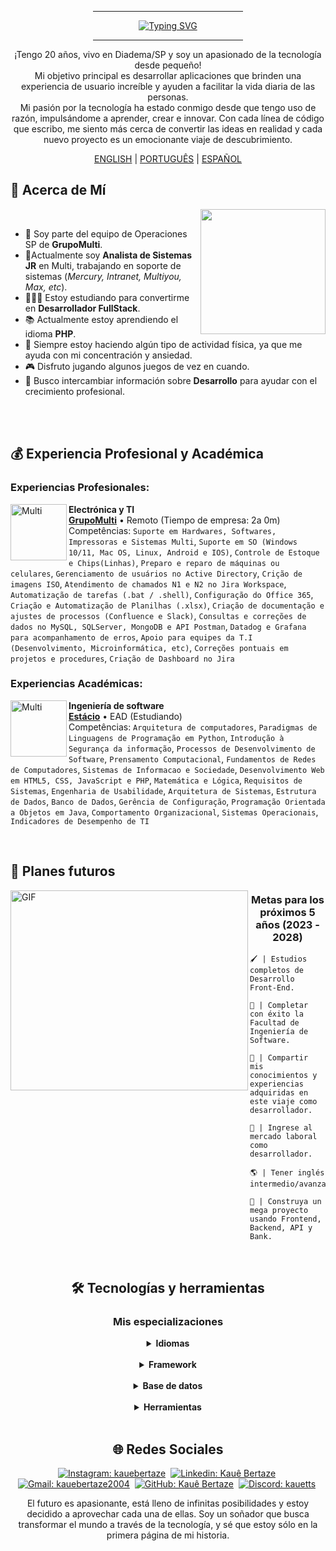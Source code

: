 <div align="center">

   <div>
      <hr width="240px" noshade="noshade" size="1">
      <a href="https://git.io/typing-svg"><img src="https://readme-typing-svg.demolab.com?font=Fira+Code&weight=600&size=24&pause=1000&color=F70000&center=true&vCenter=true&random=false&width=435&height=30&lines=Kau%C3%AA+Bertaze+de+Oliveira;Desarrollador+FullStack;Ingeniero+de+Software" alt="Typing SVG" /></a>
      <hr width="240px" noshade="noshade" size="1">
   </div>
   
   <p>
      ¡Tengo 20 años, vivo en Diadema/SP y soy un apasionado de la tecnología desde pequeño!<br>
      Mi objetivo principal es desarrollar aplicaciones que brinden una experiencia de usuario increíble y ayuden a facilitar la vida diaria de las personas.<br>
      Mi pasión por la tecnología ha estado conmigo desde que tengo uso de razón, impulsándome a aprender, crear e innovar. Con cada línea de código que escribo, me siento más cerca de convertir las ideas en realidad y cada nuevo proyecto es un emocionante viaje de descubrimiento.
   </p>

   <a href="https://github.com/KaueTTS"><span>ENGLISH</span></a> |
   <a href="https://github.com/KaueTTS/KaueTTS/blob/main/README_PTBR.md"><span>PORTUGUÊS</span></a> |
   <a href="https://github.com/KaueTTS/KaueTTS/blob/main/README_ES.md"><span>ESPAÑOL</span></a>

</div>

<div>

   ## 📝 Acerca de Mí

   <img width="200px" align="right" src="https://media.tenor.com/TyhWL7gJwPgAAAAi/peppo-dance.gif">

   <br>

   - 📌 Soy parte del equipo de Operaciones SP de **GrupoMulti**.
   - 🔌Actualmente soy **Analista de Sistemas JR** en Multi, trabajando en soporte de sistemas (*Mercury, Intranet, Multiyou, Max, etc*).
   - 👨🏻‍💻 Estoy estudiando para convertirme en **Desarrollador FullStack**.
   - 📚 Actualmente estoy aprendiendo el idioma **PHP**.
   - 💪 Siempre estoy haciendo algún tipo de actividad física, ya que me ayuda con mi concentración y ansiedad.
   - 🎮 Disfruto jugando algunos juegos de vez en cuando.
   - 🤝 Busco intercambiar información sobre **Desarrollo** para ayudar con el crecimiento profesional.

</div>

<br>
<br>

<div>

   ## 💰 Experiencia Profesional y Académica

   <h3>Experiencias Profesionales:</h3>

   [<img align="left" width="90px" height="90px" alt="Multi" src="https://i.postimg.cc/NfhFgdDS/1659028914663.jpg"/>](https://www.multilaser.com.br/)
   **Electrónica y TI** \
   [**GrupoMulti**](https://www.multilaser.com.br/) • Remoto (Tiempo de empresa: 2a 0m) \
   Competências: `Suporte em Hardwares, Softwares, Impressoras e Sistemas Multi`, `Suporte em SO (Windows 10/11, Mac OS, Linux, Android e IOS)`, `Controle de Estoque e Chips(Linhas)`, `Preparo e reparo de máquinas ou celulares`, `Gerenciamento de usuários no Active Directory`, `Crição de imagens ISO`, `Atendimento de chamados N1 e N2 no Jira Workspace`, `Automatização de tarefas (.bat / .shell)`, `Configuração do Office 365`, `Criação e Automatização de Planilhas (.xlsx)`, `Criação de documentação e ajustes de processos (Confluence e Slack)`, `Consultas e correções de dados no MySQL, SQLServer, MongoDB e API Postman`, `Datadog e Grafana para acompanhamento de erros`, `Apoio para equipes da T.I (Desenvolvimento, Microinformática, etc)`, `Correções pontuais em projetos e procedures`, `Criação de Dashboard no Jira`

   <h3>Experiencias Académicas:</h3>

   [<img align="left" width="90px" height="90px" alt="Multi" src="https://i.postimg.cc/DZ4CsXCp/beb7593d7a55a49804b75a36a841c0b9.jpg"/>](https://estacio.br/)
   **Ingeniería de software** \
   [**Estácio**](https://estacio.br/) • EAD (Estudiando) \
   Competências:  `Arquitetura de computadores`, `Paradigmas de Linguagens de Programação em Python`, `Introdução à Segurança da informação`, `Processos de Desenvolvimento de Software`, `Prensamento Computacional`, `Fundamentos de Redes de Computadores`, `Sistemas de Informacao e Sociedade`, `Desenvolvimento Web em HTML5, CSS, JavaScript e PHP`, `Matemática e Lógica`, `Requisitos de Sistemas`, `Engenharia de Usabilidade`, `Arquitetura de Sistemas`, `Estrutura de Dados`, `Banco de Dados`, `Gerência de Configuração`, `Programação Orientada a Objetos em Java`, `Comportamento Organizacional`, `Sistemas Operacionais`, `Indicadores de Desempenho de TI`

</div>

<br>

<div>

   ## 🎯 Planes futuros

   <img width="380px" height="320px" align="left" alt="GIF" src="https://media.tenor.com/I3RjM4xQO0kAAAAi/monitors-typing.gif">

   <h3 align="center">Metas para los próximos 5 años (2023 - 2028)</h3>

   ```
   🖌️ | Estudios completos de Desarrollo Front-End.

   🧠 | Completar con éxito la Facultad de Ingeniería de Software.

   🌟 | Compartir mis conocimientos y experiencias adquiridas en este viaje como desarrollador.

   📖 | Ingrese al mercado laboral como desarrollador.

   🌎 | Tener inglés intermedio/avanzado.

   🤖 | Construya un mega proyecto usando Frontend, Backend, API y Bank.
   ```

</div>

<br>

<div align="center">

   ## 🛠️ Tecnologías y herramientas

   <h3><b>Mis especializaciones</b></h3>

   <details closed >
   <summary><b>Idiomas</b></summary>
      <div width="40px">
         <img src="https://skillicons.dev/icons?i=html,css,javascript,markdown,scss" />
         <br>
         <img src="https://skillicons.dev/icons?i=react,vuejs,php,python,nodejs" />
         <br>
         <img src="https://skillicons.dev/icons?i=ts" />
      </div>
   </details>
   
   <br>

   <details closed>
   <summary><b>Framework</b></summary>
      <div width="40px">
         <img src="https://skillicons.dev/icons?i=electron,tailwindcss,laravel,materialui" />
      </div>
   </details>

   <br>

   <details closed>
   <summary><b>Base de datos</b></summary>
      <div width="40px">
         <img src="https://skillicons.dev/icons?i=mysql,mongodb" />
      </div>   
   </details>

   <br>

   <details closed>
   <summary><b>Herramientas</b></summary>  
      <div width="40px">
         <img src="https://skillicons.dev/icons?i=vscode,git,github,vercel,codepen" />
         <br>
         <img src="https://skillicons.dev/icons?i=pycharm,visualstudio,gamemakerstudio,gitlab,grafana" />
         <br>
         <img src="https://skillicons.dev/icons?i=postman" />
      </div> 
   </details>

</div>

<br>

<div align="center" display="inline">

   ## 🌐 Redes Sociales

   [![Instagram: kauebertaze](https://img.shields.io/badge/instagram-E4405F?style=for-the-badge&logo=instagram&logoColor=white)](https://www.instagram.com/kauebertaze/)&nbsp;
   [![Linkedin: Kauê Bertaze](https://img.shields.io/badge/linkedin-0077B5?style=for-the-badge&logo=linkedin)](https://www.linkedin.com/in/kauebertaze/)&nbsp;
   [![Gmail: kauebertaze2004](https://img.shields.io/badge/gmail-D14836?style=for-the-badge&logo=gmail&logoColor=white)](mailto:kauebertaze2004@gmail.com)&nbsp;
   [![GitHub: Kauê Bertaze](https://img.shields.io/badge/github-181717?style=for-the-badge&logo=github&logoColor=white&link=kauebertaze)](https://github.com/KaueTTS)&nbsp;
   [![Discord: kauetts](https://img.shields.io/badge/Discord-7289DA?style=for-the-badge&logo=discord&logoColor=white)](https://discord.com/users/663580434101305345)&nbsp;

   <p>
      El futuro es apasionante, está lleno de infinitas posibilidades y estoy decidido a aprovechar cada una de ellas. Soy un soñador que busca transformar el mundo a través de la tecnología, y sé que estoy sólo en la primera página de mi historia.
   </p>

</div>
